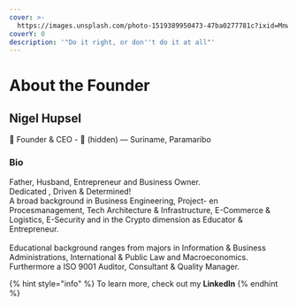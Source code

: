 ```yaml
---
cover: >-
  https://images.unsplash.com/photo-1519389950473-47ba0277781c?ixid=MnwxMjA3fDB8MHxwaG90by1wYWdlfHx8fGVufDB8fHx8&ixlib=rb-1.2.1&auto=format&fit=crop&w=2970&q=80
coverY: 0
description: '"Do it right, or don''t do it at all"'
---
```


# About the Founder

## Nigel Hupsel

👋 Founder & CEO - :e-mail: (hidden) — Suriname, Paramaribo

### Bio

Father, Husband, Entrepreneur and Business Owner. \
Dedicated , Driven & Determined!\
A broad background in Business Engineering, Project- en Procesmanagement, Tech Architecture & Infrastructure, E-Commerce & Logistics, E-Security and in the Crypto dimension as Educator & Entrepreneur.\
\
Educational background ranges from majors in Information & Business Administrations, International & Public Law and Macroeconomics.\
Furthermore a ISO 9001 Auditor, Consultant & Quality Manager.

{% hint style="info" %}
To learn more, check out my **LinkedIn**
{% endhint %}
